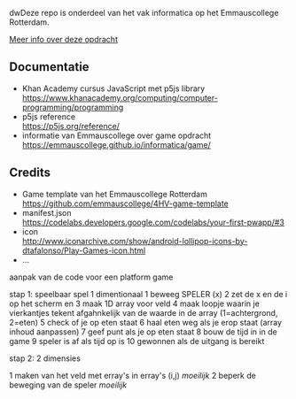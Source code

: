 dwDeze repo is onderdeel van het vak informatica op het Emmauscollege Rotterdam.

[Meer info over deze opdracht](https://informatica.emmauscollege.nl/)

## Documentatie
- Khan Academy cursus JavaScript met p5js library <br>
https://www.khanacademy.org/computing/computer-programming/programming
- p5js reference <br>
https://p5js.org/reference/
- informatie van Emmauscollege over game opdracht <br>
https://emmauscollege.github.io/informatica/game/

## Credits
- Game template van het Emmauscollege Rotterdam <br>
        https://github.com/emmauscollege/4HV-game-template
- manifest.json <br>
        https://codelabs.developers.google.com/codelabs/your-first-pwapp/#3
- icon <br>
        http://www.iconarchive.com/show/android-lollipop-icons-by-dtafalonso/Play-Games-icon.html
- ...


aanpak van de code voor een platform game 

stap 1: speelbaar spel 1 dimentionaal
1 beweeg SPELER (x)
2 zet de x en de i op het scherm en
3 maak 1D array voor veld
4 maak loopje waarin je vierkantjes tekent afgahnkelijk van de waarde in de array (1=achtergrond, 2=eten)
5 check of je op eten staat
6 haal eten weg als je erop staat (array inhoud aanpassen)
7 geef punt als je op eten staat
8 bouw de tijd in in de game
9 speler is af als tijd op is
10 gewonnen als de uitgang is bereikt


stap 2: 2 dimensies

1 maken van het veld met erray's in erray's (i,j) *moeilijk*
2 beperk de beweging van de speler *moeilijk*